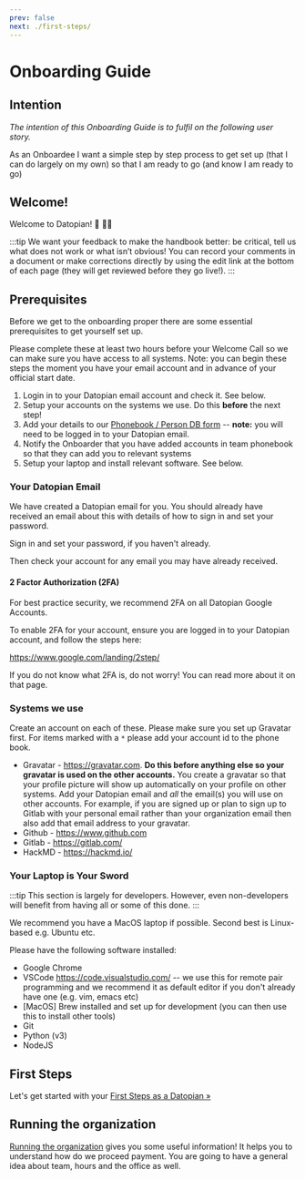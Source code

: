 ```yaml
---
prev: false
next: ./first-steps/
---
```


# Onboarding Guide

## Intention

*The intention of this Onboarding Guide is to fulfil on the following user story.*

As an Onboardee I want a simple step by step process to get set up (that I can do largely on my own) so that I am ready to go (and know I am ready to go)

## Welcome!

Welcome to Datopian! 🚀 👩‍🚀

:::tip
We want your feedback to make the handbook better: be critical, tell us what does not work or what isn’t obvious! You can record your comments in a document or make corrections directly by using the edit link at the bottom of each page (they will get reviewed before they go live!).
:::

## Prerequisites 

Before we get to the onboarding proper there are some essential prerequisites to get yourself set up.

Please complete these at least two hours before your Welcome Call so we can make sure you have access to all systems. Note: you can begin these steps the moment you have your email account and in advance of your official start date.

1. Login in to your Datopian email account and check it. See below.
2. Setup your accounts on the systems we use. Do this **before** the next step!
3. Add your details to our [Phonebook / Person DB form][googleform] -- **note:** you will need to be logged in to your Datopian email.
4. Notify the Onboarder that you have added accounts in team phonebook so that they can add you to relevant systems
5. Setup your laptop and install relevant software. See below.

[googleform]: https://docs.google.com/forms/d/e/1FAIpQLSfFi5egs4lQFkqJ-M_UGl3KnY0Bip0vLl_qEhdPIhEVlTiWkQ/viewform?usp=sf_link

### Your Datopian Email

We have created a Datopian email for you. You should already have received an email about this with details of how to sign in and set your password.

Sign in and set your password, if you haven't already.

Then check your account for any email you may have already received.

#### 2 Factor Authorization (2FA)

For best practice security, we recommend 2FA on all Datopian Google Accounts.

To enable 2FA for your account, ensure you are logged in to your Datopian account, and follow the steps here:

https://www.google.com/landing/2step/

If you do not know what 2FA is, do not worry! You can read more about it on that page.

### Systems we use

Create an account on each of these. Please make sure you set up Gravatar first. For items marked with a `*` please add your account id to the phone book.

* Gravatar - https://gravatar.com. **Do this before anything else so your gravatar is used on the other accounts.** You create a gravatar so that your profile picture will show up automatically on your profile on other systems. Add your Datopian email and *all* the email(s) you will use on other accounts. For example, if you are signed up or plan to sign up to Gitlab with your personal email rather than your organization email then also add that email address to your gravatar.
* Github - https://www.github.com
* Gitlab - https://gitlab.com/
* HackMD - https://hackmd.io/

### Your Laptop is Your Sword

:::tip
This section is largely for developers. However, even non-developers will benefit from having all or some of this done.
:::

We recommend you have a MacOS laptop if possible. Second best is Linux-based e.g. Ubuntu etc.

Please have the following software installed:

* Google Chrome
* VSCode https://code.visualstudio.com/ -- we use this for remote pair programming and we recommend it as default editor if you don't already have one (e.g. vim, emacs etc)
* [MacOS] Brew installed and set up for development (you can then use this to install other tools)
* Git
* Python (v3)
* NodeJS


## First Steps

Let's get started with your [First Steps as a Datopian &raquo;][first-steps]

[first-steps]: ./first-steps/


## Running the organization

[Running the organization][RtO] gives you some useful information! It helps you to understand how do we proceed payment. You are going to have a general idea about team, hours and the office as well.  

[RtO]: ./rto/